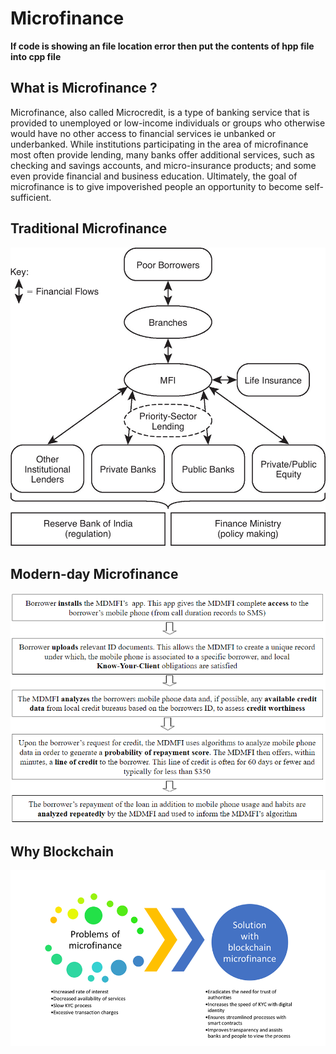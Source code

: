 # Microfinance #

**If code is showing an file location error then put the contents of
hpp file into cpp file**

## What is Microfinance ? ##

Microfinance, also called Microcredit​, is a type of banking service that is provided to unemployed or low-income individuals or groups who otherwise would have no other access to financial services ie unbanked or underbanked. While institutions participating in the area of microfinance most often provide lending, many banks offer additional services, such as checking and savings accounts, and micro-insurance products; and some even provide financial and business education. Ultimately, the goal of microfinance is to give impoverished people an opportunity to become self-sufficient.

## Traditional Microfinance ##

![](images/traditional_microfinance.jpg)

## Modern-day Microfinance ##

![](images/modernday_microfinance.PNG)

## Why Blockchain ##

![](images/microfinance.png)
